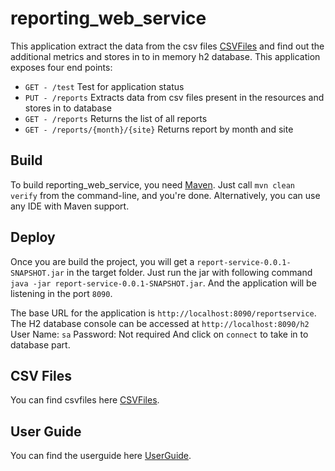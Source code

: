 # reporting_web_service

This application extract the data from the csv files [CSVFiles](https://github.com/Nagaraja24/reporting_web_service/tree/master/docs/csvfiles) and find out the additional metrics and stores in to in memory h2 database.
This application exposes four end points:

* `GET - /test` Test for application status
* `PUT - /reports` Extracts data from csv files present in the resources and stores in to database 
* `GET - /reports` Returns the list of all reports
* `GET - /reports/{month}/{site}` Returns report by month and site


Build
---

To build reporting_web_service, you need [Maven](http://maven.apache.org/). Just call `mvn clean verify` from the command-line, and you're done. Alternatively, you can use any IDE with Maven support.


Deploy
---
Once you are build the project, you will get a `report-service-0.0.1-SNAPSHOT.jar` in the target folder.
Just run the jar with following command `java -jar report-service-0.0.1-SNAPSHOT.jar`.
And the application will be listening in the port `8090`.

The base URL for the application is `http://localhost:8090/reportservice`.
The H2 database console can be accessed at `http://localhost:8090/h2`
User Name: `sa`
Password: Not required
And click on `connect` to take in to database part.

CSV Files 
---
You can find csvfiles here [CSVFiles](https://github.com/Nagaraja24/reporting_web_service/tree/master/docs/csvfiles).

User Guide
---
You can find the userguide here [UserGuide](https://github.com/Nagaraja24/reporting_web_service/tree/master/docs/userguide).
